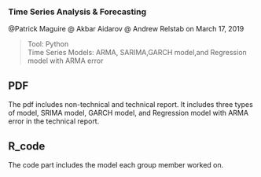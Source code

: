 
### Time Series Analysis & Forecasting

@Patrick Maguire @ Akbar Aidarov @ Andrew Relstab on March 17, 2019

>Tool: Python<br/>
Time Series Models: ARMA, SARIMA,GARCH model,and Regression model with ARMA error <br/>




## PDF
The pdf includes non-technical and technical report. It includes three types of model, SRIMA model, GARCH model, and Regression model with ARMA error in the technical report.

## R_code
The code part includes the model each group member worked on.
